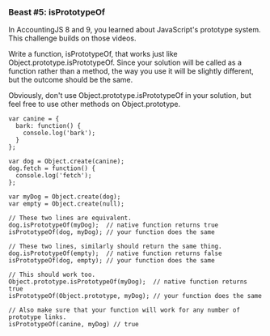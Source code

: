 ### Beast #5: isPrototypeOf

In AccountingJS 8 and 9, you learned about JavaScript's prototype system. This challenge builds on those videos.

Write a function, isPrototypeOf, that works just like Object.prototype.isPrototypeOf. Since your solution will be called as a function rather than a method, the way you use it will be slightly different, but the outcome should be the same.

Obviously, don't use Object.prototype.isPrototypeOf in your solution, but feel free to use other methods on Object.prototype.

    var canine = {
      bark: function() {
        console.log('bark');
      }
    };

    var dog = Object.create(canine);
    dog.fetch = function() {
      console.log('fetch');
    };

    var myDog = Object.create(dog);
    var empty = Object.create(null);

    // These two lines are equivalent.
    dog.isPrototypeOf(myDog);  // native function returns true
    isPrototypeOf(dog, myDog); // your function does the same

    // These two lines, similarly should return the same thing.
    dog.isPrototypeOf(empty);  // native function returns false
    isPrototypeOf(dog, empty); // your function does the same

    // This should work too.
    Object.prototype.isPrototypeOf(myDog);  // native function returns true
    isPrototypeOf(Object.prototype, myDog); // your function does the same

    // Also make sure that your function will work for any number of prototype links.
    isPrototypeOf(canine, myDog) // true

